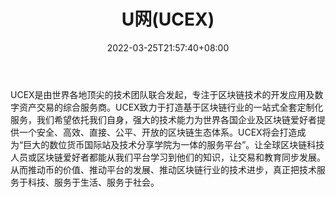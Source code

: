 ﻿---
weight: 
title: "U网(UCEX)"
description: "UCEX是由世界各地顶尖的技术团…"
date: 2022-03-25T21:57:40+08:00
lastmod: 2022-03-25T16:45:40+08:00
draft: false
authors: ["Metabd"]
featuredImage: "uwangucex.webp"
link: ""
tags: ["交易所","U网(UCEX)"]
categories: ["navigation"]
navigation: ["交易所"]
lightgallery: true
toc: true
pinned: false
recommend: false
recommend1: false
---
UCEX是由世界各地顶尖的技术团队联合发起，专注于区块链技术的开发应用及数字资产交易的综合服务商。UCEX致力于打造基于区块链行业的一站式全套定制化服务，我们希望依托我们自身，强大的技术能力为世界各国企业及区块链爱好者提供一个安全、高效、直接、公平、开放的区块链生态体系。UCEX将会打造成为“巨大的数位货币国际站及技术分享学院为一体的服务平台”。让全球区块链科技人员或区块链爱好者都能从我们平台学习到他们的知识，让交易和教育同步发展。从而推动币的价值、推动平台的发展、推动区块链行业的技术进步，真正把技术服务于科技、服务于生活、服务于社会。
